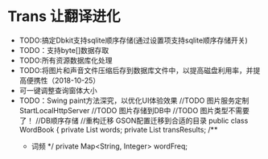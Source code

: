 # Trans 让翻译进化

- TODO:搞定Dbkit支持sqlite顺序存储(通过设置项支持sqlite顺序存储开关)
- TODO：支持byte[]数据存取
- TODO:所有资源数据库化处理
- TODO:将图片和声音文件压缩后存到数据库文件中，以提高磁盘利用率，并提高便携性（2018-10-25）
- 可一键调整查询窗体大小
- TODO：Swing paint方法深究，以优化UI体验效果
//TODO 图片服务定制  StartLocalHttpServer
//TODO 图片存储到DB中
//TODO 图片类型不需要了！
//DB顺序存储
//重构迁移
GSON配置迁移到合适的目录
public class WordBook
{
    private List<String> words;
    private List<String> transResults;
    /**
     * 词频
     */
    private Map<String, Integer> wordFreq;

    
